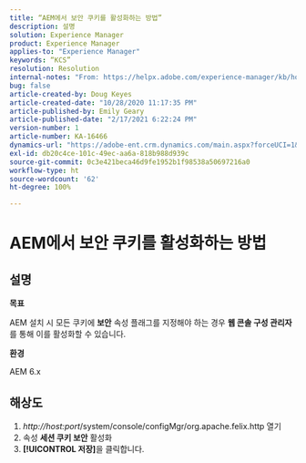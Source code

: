 ```yaml
---
title: “AEM에서 보안 쿠키를 활성화하는 방법”
description: 설명
solution: Experience Manager
product: Experience Manager
applies-to: "Experience Manager"
keywords: “KCS”
resolution: Resolution
internal-notes: "From: https://helpx.adobe.com/experience-manager/kb/how-to-enable-secure-cookies-in-AEM.html"
bug: false
article-created-by: Doug Keyes
article-created-date: "10/28/2020 11:17:35 PM"
article-published-by: Emily Geary
article-published-date: "2/17/2021 6:22:24 PM"
version-number: 1
article-number: KA-16466
dynamics-url: "https://adobe-ent.crm.dynamics.com/main.aspx?forceUCI=1&pagetype=entityrecord&etn=knowledgearticle&id=6396cebe-7319-eb11-a813-000d3a5937f3"
exl-id: db20c4ce-101c-49ec-aa6a-818b988d939c
source-git-commit: 0c3e421beca46d9fe1952b1f98538a50697216a0
workflow-type: ht
source-wordcount: '62'
ht-degree: 100%

---
```


# AEM에서 보안 쿠키를 활성화하는 방법

## 설명


<b>목표</b>

AEM 설치 시 모든 쿠키에 <b>보안</b> 속성 플래그를 지정해야 하는 경우 <b>웹 콘솔 구성 관리자</b>를 통해 이를 활성화할 수 있습니다.

<b>환경</b>

AEM 6.x


## 해상도


1. *http://host:port*/system/console/configMgr/org.apache.felix.http 열기
2. 속성 <b>세션 쿠키 보안</b> 활성화
3. <b>[!UICONTROL 저장]</b>을 클릭합니다.
